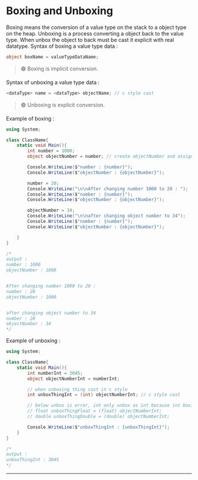 Boxing and Unboxing
===================
Boxing means the conversion of a value type on the stack to a object type on the heap. Unboxing is a process converting a object back to the value type. When unbox the object to back must be cast it explicit with real datatype. Syntax of boxing a value type data : 
```cs
object boxName = valueTypeDataName;
```

> 🟢 Boxing is implicit conversion.


Syntax of unboxing a value type data : 
```cs
<dataType> name = <dataType> objectName; // c style cast
```

> 🟢 Unboxing is explicit conversion.

Example of boxing : 
```cs
using System;

class ClassName{
    static void Main(){
        int number = 1000;
        object objectNumber = number; // create objectNumber and assign number

        Console.WriteLine($"number : {number}");
        Console.WriteLine($"objectNumber : {objectNumber}");

        number = 20;
        Console.WriteLine("\n\nAfter changing number 1000 to 20 : ");
        Console.WriteLine($"number : {number}");
        Console.WriteLine($"objectNumber : {objectNumber}");

        objectNumber = 34;
        Console.WriteLine("\n\nafter changing object number to 34");
        Console.WriteLine($"number : {number}");
        Console.WriteLine($"objectNumber : {objectNumber}");

    }
}

/*
output :
number : 1000
objectNumber : 1000


After changing number 1000 to 20 : 
number : 20
objectNumber : 1000


after changing object number to 34
number : 20
objectNumber : 34
*/
```

Example of unboxing : 
```cs
using System;

class ClassName{
    static void Main(){
        int numberInt = 3045;
        object objectNumberInt = numberInt;

        // when unboxing thing cast it c style
        int unboxThingInt = (int) objectNumberInt; // c style cast 

        // below unbox is error, int only unbox as int because int boxing as int
        // float unboxThingFloat = (float) objectNumberInt;
        // double unboxThingDouble = (double) objectNumberInt;

        Console.WriteLine($"unboxThingInt : {unboxThingInt}");
    }
}

/*
output : 
unboxThingInt : 3045
*/
```

<hr />

